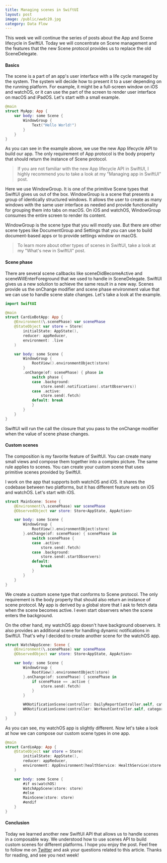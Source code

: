 ```yaml
---
title: Managing scenes in SwiftUI
layout: post
image: /public/wwdc20.jpg
category: Data Flow
---
```


This week we will continue the series of posts about the App and Scene lifecycle in SwiftUI. Today we will concentrate on Scene management and the features that the new Scene protocol provides us to replace the old SceneDelegate.

#### Basics
The scene is a part of an app's user interface with a life cycle managed by the system. The system will decide how to present it to a user depending on the running platform. For example, it might be a full-screen window on iOS and watchOS, or it can use the part of the screen to render user interface on macOS and iPadOS. Let's start with a small example.

```swift
@main
struct MyApp: App {
    var body: some Scene {
        WindowGroup {
            Text("Hello World!")
        }
    }
}
```

As you can see in the example above, we use the new App lifecycle API to build our app. The only requirement of App protocol is the body property that should return the instance of Scene protocol.

> If you are not familiar with the new App lifecycle API in SwiftUI, I highly recommend you to take a look at my "Managing app in SwiftUI" post.

Here we use WindowGroup. It is one of the primitive Scene types that SwiftUI gives us out of the box. WindowGroup is a scene that presents a group of identically structured windows. It allows the user to create as many windows with the same user interface as needed and provide functionality for grouping them into tabs on macOS. On iOS and watchOS, WindowGroup consumes the entire screen to render its content. 

WindowGroup is the scene type that you will mostly use. But there are other scene types like DocumentGroup and Settings that you can use to build document-based apps or to provide settings window on macOS.

> To learn more about other types of scenes in SwiftUI, take a look at my "What's new in SwiftUI" post.

#### Scene phase
There are several scene callbacks like sceneDidBecomeActive and sceneWillEnterForeground that we used to handle in SceneDelegate. SwiftUI gives us a new solution to achieve the same result in a new way. Scenes provide us the onChange modifier and scene phase environment value that we can use to handle scene state changes. Let's take a look at the example.

```swift
import SwiftUI

@main
struct CardioBotApp: App {
    @Environment(\.scenePhase) var scenePhase
    @StateObject var store = Store(
        initialState: AppState(),
        reducer: appReducer,
        environment: .live
    )

    var body: some Scene {
        WindowGroup {
            RootView().environmentObject(store)
        }
        .onChange(of: scenePhase) { phase in    
            switch phase {
            case .background:
                store.send(.notifications(.startObservers))
            case .active:
                store.send(.fetch)
            default: break
            }
        }
    }
}
```

SwiftUI will run the call the closure that you pass to the onChange modifier when the value of scene phase changes.

#### Custom scenes
The composition is my favorite feature of SwiftUI. You can create many small views and compose them together into a complex picture. The same rule applies to scenes. You can create your custom scene that uses primitive scenes provided by SwiftUI. 

I work on the app that supports both watchOS and iOS. It shares the codebase between two platforms, but it has different feature sets on iOS and watchOS. Let's start with iOS.

```swift
struct MainScene: Scene {
    @Environment(\.scenePhase) var scenePhase
    @ObservedObject var store: Store<AppState, AppAction>

    var body: some Scene {
        WindowGroup {
            RootView().environmentObject(store)
        }.onChange(of: scenePhase) { scenePhase in
            switch scenePhase {
            case .active:
                store.send(.fetch)
            case .background:
                store.send(.startObservers)
            default:
                break
            }
        }
    }
}
```

We create a custom scene type that conforms to Scene protocol. The only requirement is the body property that should also return an instance of scene protocol. My app is derived by a global store that I ask to fetch data when the scene becomes active. I even start observers when the scene enters the background. 

On the other hand, my watchOS app doesn't have background observers. It also provides an additional scene for handling dynamic notifications in SwiftUI. That's why I decided to create another scene for the watchOS app.

```swift
struct WatchAppScene: Scene {
    @Environment(\.scenePhase) var scenePhase
    @ObservedObject var store: Store<AppState, AppAction>

    var body: some Scene {
        WindowGroup {
            RootView().environmentObject(store)
        }.onChange(of: scenePhase) { scenePhase in
            if scenePhase == .active {
                store.send(.fetch)
            }
        }

        WKNotificationScene(controller: DailyReportController.self, category: "dailyReport")
        WKNotificationScene(controller: WorkoutController.self, category: "workoutReport")
    }
}
```

As you can see, my watchOS app is slightly different. Now let's take a look at how we can compose our custom scene types in one app.

```swift
@main
struct CardioApp: App {
    @StateObject var store = Store(
        initialState: AppState(),
        reducer: appReducer,
        environment: AppEnvironment(healthService: HealthService(store: .init()))
    )

    var body: some Scene {
        #if os(watchOS)
        WatchAppScene(store: store)
        #else
        MainScene(store: store)
        #endif
    }
}
```

#### Conclusion
Today we learned another new SwiftUI API that allows us to handle scenes in a composable way. We understood how to use scenes API to build custom scenes for different platforms. I hope you enjoy the post. Feel free to follow me on [Twitter](https://twitter.com/mecid) and ask your questions related to this article. Thanks for reading, and see you next week!